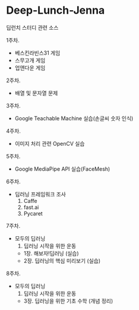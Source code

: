 # Deep-Lunch-Jenna

딥런치 스터디 관련 소스

1주차.

- 베스킨라빈스31 게임
- 스무고개 게임
- 업앤다운 게임

2주차.

- 배열 및 문자열 문제

3주차.

- Google Teachable Machine 실습(손글씨 숫자 인식)

4주차.

- 이미지 처리 관련 OpenCV 실습

5주차.

- Google MediaPipe API 실습(FaceMesh)

6주차.

- 딥러닝 프레임워크 조사
  1. Caffe
  2. fast.ai
  3. Pycaret

7주차.

- 모두의 딥러닝
  1. 딥러닝 시작을 위한 운동
  - 1장. 해보자!딥러닝 (실습)
  - 2장. 딥러닝의 핵심 미리보기 (실습)

8주차.

- 모두의 딥러닝
  1. 딥러닝 시작을 위한 운동
  - 3장. 딥러닝을 위한 기초 수학 (개념 정리)
